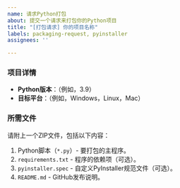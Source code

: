 ```yaml
---
name: 请求Python打包
about: 提交一个请求来打包你的Python项目
title: "[打包请求] 你的项目名称"
labels: packaging-request, pyinstaller
assignees: ''

---
```


### 项目详情

- **Python版本**：（例如，3.9）
- **目标平台**：（例如，Windows，Linux，Mac）

### 所需文件

请附上一个ZIP文件，包括以下内容：

1. Python脚本（`*.py`）- 要打包的主程序。
2. `requirements.txt` - 程序的依赖项（可选）。
3. `pyinstaller.spec` - 自定义PyInstaller规范文件（可选）。
4. `README.md` - GitHub发布说明。
